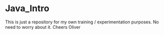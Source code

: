 # Java_Intro
This is just a repository for my own training / experimentation purposes. No need to worry about it. Cheers Oliver
